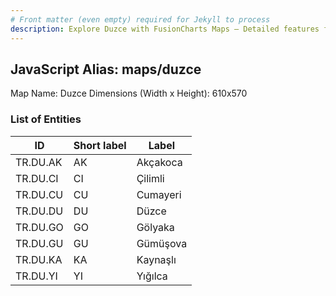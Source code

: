 ```yaml
---
# Front matter (even empty) required for Jekyll to process
description: Explore Duzce with FusionCharts Maps – Detailed features for seamless integration. Try now & enhance your data visualization today! 
---
```


## JavaScript Alias: maps/duzce

Map Name: Duzce
Dimensions (Width x Height): 610x570





### List of Entities

ID | Short label | Label
---|---|---|
TR.DU.AK | AK | Akçakoca
TR.DU.CI | CI | Çilimli
TR.DU.CU | CU | Cumayeri
TR.DU.DU | DU | Düzce
TR.DU.GO | GO | Gölyaka
TR.DU.GU | GU | Gümüşova
TR.DU.KA | KA | Kaynaşlı
TR.DU.YI | YI | Yığılca
